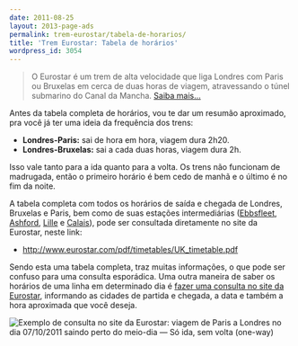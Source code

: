 ```yaml
---
date: 2011-08-25
layout: 2013-page-ads
permalink: trem-eurostar/tabela-de-horarios/
title: 'Trem Eurostar: Tabela de horários'
wordpress_id: 3054
---
```


> O Eurostar é um trem de alta velocidade que liga Londres com Paris ou Bruxelas em cerca de duas horas de viagem, atravessando o túnel submarino do Canal da Mancha. [Saiba mais…](http://aurelio.net/trem-eurostar/)

Antes da tabela completa de horários, vou te dar um resumão aproximado, pra você já ter uma ideia da frequência dos trens:

  * **Londres-Paris:** sai de hora em hora, viagem dura 2h20.
  * **Londres-Bruxelas:** sai a cada duas horas, viagem dura 2h.

Isso vale tanto para a ida quanto para a volta. Os trens não funcionam de madrugada, então o primeiro horário é bem cedo de manhã e o último é no fim da noite.

A tabela completa com todos os horários de saída e chegada de Londres, Bruxelas e Paris, bem como de suas estações intermediárias ([Ebbsfleet](http://en.wikipedia.org/wiki/Ebbsfleet_International_railway_station), [Ashford](http://en.wikipedia.org/wiki/Ashford_International_railway_station), [Lille](http://en.wikipedia.org/wiki/Gare_de_Lille_Europe) e [Calais](http://en.wikipedia.org/wiki/Gare_de_Calais-Fr%C3%A9thun)), pode ser consultada diretamente no site da Eurostar, neste link:

  * <http://www.eurostar.com/pdf/timetables/UK_timetable.pdf>

Sendo esta uma tabela completa, traz muitas informações, o que pode ser confuso para uma consulta esporádica. Uma outra maneira de saber os horários de uma linha em determinado dia é [fazer uma consulta no site da Eurostar](http://www.eurostar.com/dynamic/booking.search?VT=TT), informando as cidades de partida e chegada, a data e também a hora aproximada que você deseja.

![Exemplo de consulta no site da Eurostar: viagem de Paris a Londres no dia 07/10/2011 saindo perto do meio-dia — Só ida, sem volta (one-way)](http://aurelio.net/wp/wp-content/uploads/2011/08/eurostar-timetable-search.png)
